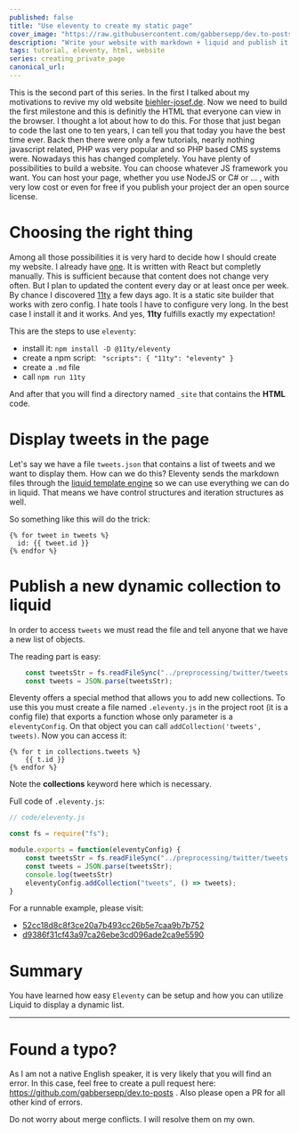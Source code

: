 ```yaml
---
published: false
title: "Use eleventy to create my static page"
cover_image: "https://raw.githubusercontent.com/gabbersepp/dev.to-posts/master/blog-posts/eleventy-static-page/assets/header.png"
description: "Write your website with markdown + liquid and publish it as static page. This article shows how I create my page with eleventy"
tags: tutorial, eleventy, html, website
series: creating_private_page
canonical_url:
---
```


This is the second part of this series. In the first I talked about my motivations to revive my old website [biehler-josef.de](https://biehler-josef.de). Now we need to build the first milestone and this is definitly the HTML that everyone can view in the browser. 
I thought a lot about how to do this. For those that just began to code the last one to ten years, I can tell you that today you have the best time ever. Back then there were only a few tutorials, nearly nothing javascript related, PHP was very popular and so PHP based CMS systems were.
Nowadays this has changed completely. You have plenty of possibilities to build a website. You can choose whatever JS framework you want. You can host your page, whether you use NodeJS or C# or ... , with very low cost or even for free if you publish your project der an open source license.

# Choosing the right thing
Among all those possibilities it is very hard to decide how I should create my website. I already have [one](https://jodekadev.de). It is written with React but completly manually. This is sufficient because that content does not change very often. But I plan to updated the content every day or at least once per week. 
By chance I discovered [11ty](https://11ty.dev) a few days ago. It is a static site builder that works with zero config. I hate tools I have to configure very long. In the best case I install it and it works. And yes, **11ty** fulfills exactly my expectation!

This are the steps to use `eleventy`:
+ install it: `npm install -D @11ty/eleventy`
+ create a npm script: `
"scripts": {
    "11ty": "eleventy"
  }`
+ create a `.md` file
+ call `npm run 11ty`

And after that you will find a directory named `_site` that contains the **HTML** code.

# Display tweets in the page
Let's say we have a file `tweets.json` that contains a list of tweets and we want to display them. How can we do this? Eleventy sends the markdown files through the [liquid template engine](https://shopify.github.io/liquid/) so we can use everything we can do in liquid. That means we have control structures and iteration structures as well.

So something like this will do the trick:

```
{% for tweet in tweets %}
  id: {{ tweet.id }}
{% endfor %}
```

# Publish a new dynamic collection to liquid
In order to access `tweets` we must read the file and tell anyone that we have a new list of objects.

The reading part is easy:
```js
    const tweetsStr = fs.readFileSync("../preprocessing/twitter/tweets.json").toString();
    const tweets = JSON.parse(tweetsStr);
```

Eleventy offers a special method that allows you to add new collections. To use this you must create a file named `.eleventy.js` in the project root (it is a config file) that exports a function whose only parameter is a `eleventyConfig`.
On that object you can call `addCollection('tweets', tweets)`. Now you can access it:

```
{% for t in collections.tweets %}
    {{ t.id }}
{% endfor %}
```

Note the **collections** keyword here which is necessary.

Full code of `.eleventy.js`:

```js
// code/eleventy.js

const fs = require("fs");

module.exports = function(eleventyConfig) {
    const tweetsStr = fs.readFileSync("../preprocessing/twitter/tweets.json").toString();
    const tweets = JSON.parse(tweetsStr);
    console.log(tweetsStr)
    eleventyConfig.addCollection("tweets", () => tweets);
}
```

For a runnable example, please visit:
+ [52cc18d8c8f3ce20a7b493cc26b5e7caa9b7b752](https://github.com/gabbersepp/biehler-josef.de/commit/52cc18d8c8f3ce20a7b493cc26b5e7caa9b7b752)
+ [d9386f31cf43a97ca26ebe3cd096ade2ca9e5590](https://github.com/gabbersepp/biehler-josef.de/commit/d9386f31cf43a97ca26ebe3cd096ade2ca9e5590)

# Summary
You have learned how easy `Eleventy` can be setup and how you can utilize Liquid to display a dynamic list. 

----

# Found a typo?
As I am not a native English speaker, it is very likely that you will find an error. In this case, feel free to create a pull request here: https://github.com/gabbersepp/dev.to-posts . Also please open a PR for all other kind of errors.

Do not worry about merge conflicts. I will resolve them on my own. 